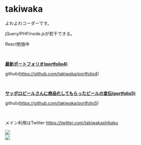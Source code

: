 <h1>takiwaka</h1>

よわよわコーダーです。

jQuery/PHP/node.jsが若干できる。

React勉強中

</br>

**[最新ポートフォリオ(portfolio4)](https://takiwaka.sakura.ne.jp/)**

github(https://github.com/takiwaka/portfolio4)

</br>

**[サッポロビールさんに商品化してもらったビールの宣伝(portfolio5)](https://takiwaka.com)**

github(https://github.com/takiwaka/portfolio5)

</br>

メイン利用はTwitter
https://twitter.com/takiwakashikaku

<a href="https://github.com/anuraghazra/github-readme-stats">
  <img align="left" src="https://github-readme-stats.vercel.app/api?username=takiwaka&count_private=true&show_icons=true" />
</a>
</br>
<a href="https://github.com/anuraghazra/github-readme-stats">
  <img align="left" src="https://github-readme-stats.vercel.app/api/top-langs/?username=takiwaka" />
</a>
